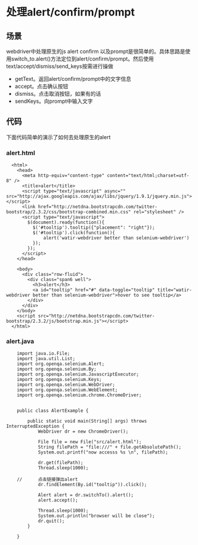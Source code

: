 处理alert/confirm/prompt
========================

场景
----
webdriver中处理原生的js alert confirm 以及prompt是很简单的。具体思路是使用switch_to.alert()方法定位到alert/confirm/prompt。然后使用text/accept/dismiss/send_keys按需进行操做

* getText。返回alert/confirm/prompt中的文字信息
* accept。点击确认按钮
* dismiss。点击取消按钮，如果有的话
* sendKeys。向prompt中输入文字

代码
----
下面代码简单的演示了如何去处理原生的alert
### alert.html

```
  <html>
    <head>
      <meta http-equiv="content-type" content="text/html;charset=utf-8" />
      <title>alert</title>		
      <script type="text/javascript" async="" src="http://ajax.googleapis.com/ajax/libs/jquery/1.9.1/jquery.min.js"></script>
      <link href="http://netdna.bootstrapcdn.com/twitter-bootstrap/2.3.2/css/bootstrap-combined.min.css" rel="stylesheet" />		
      <script type="text/javascript">
        $(document).ready(function(){
          $('#tooltip').tooltip({"placement": "right"});
          $('#tooltip').click(function(){
              alert('watir-webdriver better than selenium-webdriver')
          });
        });
      </script>
    </head>
      
    <body>
      <div class="row-fluid">
        <div class="span6 well">		
          <h3>alert</h3>
          <a id="tooltip" href="#" data-toggle="tooltip" title="watir-webdriver better than selenium-webdriver">hover to see tooltip</a>
        </div>		
      </div>		
    </body>
    <script src="http://netdna.bootstrapcdn.com/twitter-bootstrap/2.3.2/js/bootstrap.min.js"></script>
  </html>
```

### alert.java
```
	import java.io.File;
	import java.util.List;
	import org.openqa.selenium.Alert;
	import org.openqa.selenium.By;
	import org.openqa.selenium.JavascriptExecutor;
	import org.openqa.selenium.Keys;
	import org.openqa.selenium.WebDriver;
	import org.openqa.selenium.WebElement;
	import org.openqa.selenium.chrome.ChromeDriver;


	public class AlertExample {

		public static void main(String[] args) throws InterruptedException {
			WebDriver dr = new ChromeDriver();
			
			File file = new File("src/alert.html");
			String filePath = "file:///" + file.getAbsolutePath();
			System.out.printf("now accesss %s \n", filePath);
			
			dr.get(filePath);
			Thread.sleep(1000);
			
	//		点击链接弹出alert
			dr.findElement(By.id("tooltip")).click();
			
			Alert alert = dr.switchTo().alert();
			alert.accept();
							
			Thread.sleep(1000);
			System.out.println("browser will be close");
			dr.quit();	
		}

	}
```

